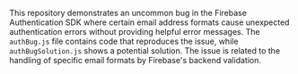 This repository demonstrates an uncommon bug in the Firebase Authentication SDK where certain email address formats cause unexpected authentication errors without providing helpful error messages. The `authBug.js` file contains code that reproduces the issue, while `authBugSolution.js` shows a potential solution.  The issue is related to the handling of specific email formats by Firebase's backend validation.